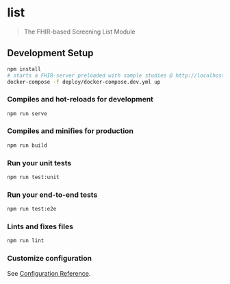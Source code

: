 # list

> The FHIR-based Screening List Module

## Development Setup

```sh
npm install
# starts a FHIR-server preloaded with sample studies @ http://localhost:8082/
docker-compose -f deploy/docker-compose.dev.yml up
```

### Compiles and hot-reloads for development

```sh
npm run serve
```

### Compiles and minifies for production

```sh
npm run build
```

### Run your unit tests

```sh
npm run test:unit
```

### Run your end-to-end tests

```sh
npm run test:e2e
```

### Lints and fixes files

```sh
npm run lint
```

### Customize configuration

See [Configuration Reference](https://cli.vuejs.org/config/).
